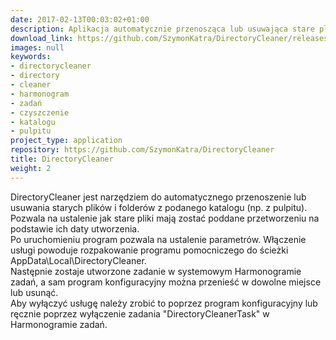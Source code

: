 ```yaml
---
date: 2017-02-13T00:03:02+01:00
description: Aplikacja automatycznie przenosząca lub usuwająca stare pliki z katalogu
download_link: https://github.com/SzymonKatra/DirectoryCleaner/releases/latest
images: null
keywords:
- directorycleaner
- directory
- cleaner
- harmonogram
- zadań
- czyszczenie
- katalogu
- pulpitu
project_type: application
repository: https://github.com/SzymonKatra/DirectoryCleaner
title: DirectoryCleaner
weight: 2
---
```


DirectoryCleaner jest narzędziem do automatycznego przenoszenie lub usuwania starych plików i folderów z podanego katalogu (np. z pulpitu).  
Pozwala na ustalenie jak stare pliki mają zostać poddane przetworzeniu na podstawie ich daty utworzenia.  
Po uruchomieniu program pozwala na ustalenie parametrów. Włączenie usługi powoduje rozpakowanie programu pomocniczego do ścieżki AppData\Local\DirectoryCleaner.  
Następnie zostaje utworzone zadanie w systemowym Harmonogramie zadań, a sam program konfiguracyjny można przenieść w dowolne miejsce lub usunąć.  
Aby wyłączyć usługę należy zrobić to poprzez program konfiguracyjny lub ręcznie poprzez wyłączenie zadania "DirectoryCleanerTask" w Harmonogramie zadań.  